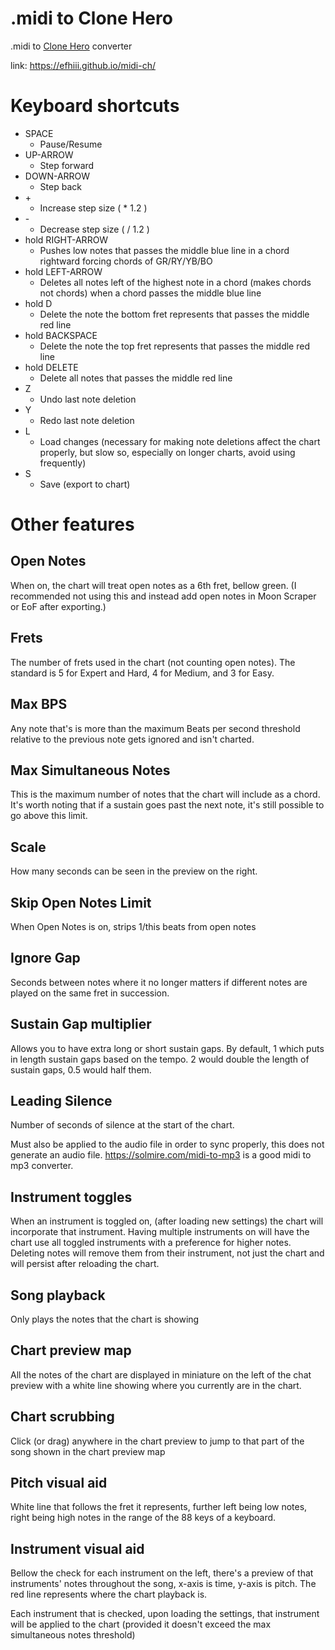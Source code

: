 # .midi to Clone Hero
.midi to [Clone Hero](https://clonehero.net/) converter

link: https://efhiii.github.io/midi-ch/

# Keyboard shortcuts
- SPACE
  - Pause/Resume
- UP-ARROW
  - Step forward
- DOWN-ARROW
  - Step back
- \+
  - Increase step size ( * 1.2 )
- \-
  - Decrease step size ( / 1.2 )
- hold RIGHT-ARROW
  - Pushes low notes that passes the middle blue line in a chord rightward forcing chords of GR/RY/YB/BO
- hold LEFT-ARROW
  - Deletes all notes left of the highest note in a chord (makes chords not chords) when a chord passes the middle blue line
- hold D
  - Delete the note the bottom fret represents that passes the middle red line
- hold BACKSPACE
  - Delete the note the top fret represents that passes the middle red line
- hold DELETE
  - Delete all notes that passes the middle red line
- Z
  - Undo last note deletion
- Y
  - Redo last note deletion
- L
  - Load changes (necessary for making note deletions affect the chart properly, but slow so, especially on longer charts, avoid using frequently)
- S
  - Save (export to chart)

# Other features
## Open Notes
When on, the chart will treat open notes as a 6th fret, bellow green. (I recommended not using this and instead add open notes in Moon Scraper or EoF after exporting.)

## Frets
The number of frets used in the chart (not counting open notes). The standard is 5 for Expert and Hard, 4 for Medium, and 3 for Easy.

## Max BPS
Any note that's is more than the maximum Beats per second threshold relative to the previous note gets ignored and isn't charted.

## Max Simultaneous Notes
This is the maximum number of notes that the chart will include as a chord. It's worth noting that if a sustain goes past the next note, it's still possible to go above this limit.

## Scale
How many seconds can be seen in the preview on the right.

## Skip Open Notes Limit
When Open Notes is on, strips 1/this beats from open notes

## Ignore Gap
Seconds between notes where it no longer matters if different notes are played on the same fret in succession.

## Sustain Gap multiplier
Allows you to have extra long or short sustain gaps. By default, 1 which puts in  length sustain gaps based on the tempo. 2 would double the length of sustain gaps, 0.5 would half them.

## Leading Silence
Number of seconds of silence at the start of the chart.

Must also be applied to the audio file in order to sync properly, this does not generate an audio file. https://solmire.com/midi-to-mp3 is a good midi to mp3 converter.

## Instrument toggles
When an instrument is toggled on, (after loading new settings) the chart will incorporate that instrument. Having multiple instruments on will have the chart use all toggled instruments with a preference for higher notes. Deleting notes will remove them from their instrument, not just the chart and will persist after reloading the chart.

## Song playback
Only plays the notes that the chart is showing

## Chart preview map
All the notes of the chart are displayed in miniature on the left of the chat preview with a white line showing where you currently are in the chart.

## Chart scrubbing
Click (or drag) anywhere in the chart preview to jump to that part of the song shown in the chart preview map

## Pitch visual aid
White line that follows the fret it represents, further left being low notes, right being high notes in the range of the 88 keys of a keyboard.

## Instrument visual aid
Bellow the check for each instrument on the left, there's a preview of that instruments' notes throughout the song, x-axis is time, y-axis is pitch. The red line represents where the chart playback is.

Each instrument that is checked, upon loading the settings, that instrument will be applied to the chart (provided it doesn't exceed the max simultaneous notes threshold)

